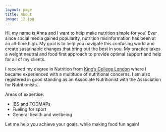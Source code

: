 ```yaml
---
layout: page
title: About
image: 12.jpg
---
```

Hi, my name is Anna and I want to help make nutrition simple for you! Ever since social media gained popularity, nutrition misinformation has been at an all-time high. My goal is to help you navigate this confusing world and create sustainable changes that bring out the best in you. My practice takes a weight neutral and food first approach to provide optimal support and help for all of my clients. 
 

I received my degree in Nutrition from [King’s College London](https://www.kcl.ac.uk/about/history) where I became experienced with a multitude of nutritional concerns. I am also registered in good standing as an Associate Nutritionist with the Association for Nutritionists. 

Areas of expertise: 
<ul>
<li>IBS and FODMAPs</li>
<li>Fueling for sport</li> 
<li>General health and wellbeing</li>
</ul>


Let me help you achieve your goals, while making food fun again!


